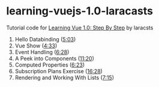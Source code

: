 # learning-vuejs-1.0-laracasts
Tutorial code for [Learning Vue 1.0: Step By Step](https://laracasts.com/series/learning-vue-step-by-step) by laracsts

1. Hello Databinding ([5:03](https://laracasts.com/series/learning-vue-step-by-step/episodes/1))
2. Vue Show ([4:33](https://laracasts.com/series/learning-vue-step-by-step/episodes/2))
3. Event Handling ([6:28](https://laracasts.com/series/learning-vue-step-by-step/episodes/3))
4. A Peek into Components ([11:20](https://laracasts.com/series/learning-vue-step-by-step/episodes/4))
5. Computed Properties ([6:23](https://laracasts.com/series/learning-vue-step-by-step/episodes/5))
6. Subscription Plans Exercise ([16:28](https://laracasts.com/series/learning-vue-step-by-step/episodes/6))
7. Rendering and Working With Lists ([7:15](https://laracasts.com/series/learning-vue-step-by-step/episodes/7))
